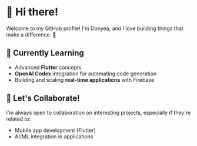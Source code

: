 # 👋 Hi there!

Welcome to my GitHub profile! I'm Donyea, and I love building things that make a difference. 🚀

## 🌱 Currently Learning
- Advanced **Flutter** concepts
- **OpenAI Codex** integration for automating code generation
- Building and scaling **real-time applications** with Firebase

## 🤝 Let's Collaborate!
I'm always open to collaboration on interesting projects, especially if they're related to:
- Mobile app development (Flutter)
- AI/ML integration in applications

<!--
**DonyeaF/DonyeaF** is a ✨ _special_ ✨ repository because its `README.md` (this file) appears on your GitHub profile.

Here are some ideas to get you started:

- 🔭 I’m currently working on ...
- 🌱 I’m currently learning ...
- 👯 I’m looking to collaborate on ...
- 🤔 I’m looking for help with ...
- 💬 Ask me about ...
- 📫 How to reach me: ...
- 😄 Pronouns: ...
- ⚡ Fun fact: ...
-->
